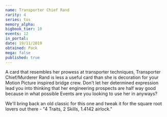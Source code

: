 ```yaml
---
name: Transporter Chief Rand
rarity: 4
series: tos
memory_alpha:
bigbook_tier: 10
events: 12
in_portal:
date: 19/11/2019
obtained: Pack
mega: false
published: true
---
```


A card that resembles her prowess at transporter techniques, Transporter Chief/Murderer Rand is less a useful card than she is decoration for your Motion Picture inspired bridge crew. Don't let her determined expression lead you into thinking that her engineering prospects are half way good because in what possible Events are you looking to use her in anyways?

We'll bring back an old classic for this one and tweak it for the square root lovers out there - "4 Traits, 2 Skills, 1.4142 airlock."
